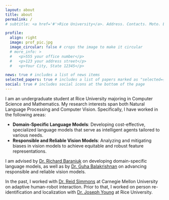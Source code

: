 ```yaml
---
layout: about
title: about
permalink: /
# subtitle: <a href='#'>Rice University</a>. Address. Contacts. Moto. Etc.

profile:
  align: right
  image: prof_pic.jpg
  image_circular: false # crops the image to make it circular
  # more_info: >
  #   <p>555 your office number</p>
  #   <p>123 your address street</p>
  #   <p>Your City, State 12345</p>

news: true # includes a list of news items
selected_papers: true # includes a list of papers marked as "selected={true}"
social: true # includes social icons at the bottom of the page
---
```


<!-- Write your biography here. Tell the world about yourself. Link to your favorite [subreddit](http://reddit.com). You can put a picture in, too. The code is already in, just name your picture `prof_pic.jpg` and put it in the `img/` folder.

Put your address / P.O. box / other info right below your picture. You can also disable any of these elements by editing `profile` property of the YAML header of your `_pages/about.md`. Edit `_bibliography/papers.bib` and Jekyll will render your [publications page](/al-folio/publications/) automatically.

Link to your social media connections, too. This theme is set up to use [Font Awesome icons](https://fontawesome.com/) and [Academicons](https://jpswalsh.github.io/academicons/), like the ones below. Add your Facebook, Twitter, LinkedIn, Google Scholar, or just disable all of them. -->

I am an undergraduate student at Rice University majoring in Computer Science and Mathematics. My research interests span both Natural Language Processing and Computer Vision. Specifically, I have worked in the following areas:

<!-- - Human-Centered NLP for Social Good: Advancing language models for human-centered, social good applications.
- Responsible and Reliable Vision Models: Analyzing and mitigating biases in vision models to achieve equitable and robust feature representations. -->

- **Domain-Specific Language Models**: Developing cost-effective, specialized language models that serve as intelligent agents tailored to various needs.
- **Responsible and Reliable Vision Models**: Analyzing and mitigating biases in vision models to achieve equitable and robust feature representations.

I am advised by [Dr. Richard Baraniuk](https://richb.rice.edu/) on developing domain-specific language models, as well as by [Dr. Guha Balakrishnan](https://www.guhabalakrishnan.com/) on advancing responsible and reliable vision models.

In the past, I worked with [Dr. Reid Simmons](https://www.cs.cmu.edu/~reids/) at Carnegie Mellon University on adaptive human-robot interaction. Prior to that, I worked on person re-identification and localization with [Dr. Joseph Young](https://jy46.github.io/) at Rice University.
